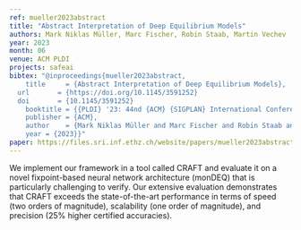 ```yaml
---
ref: mueller2023abstract
title: "Abstract Interpretation of Deep Equilibrium Models"
authors: Mark Niklas Müller, Marc Fischer, Robin Staab, Martin Vechev
year: 2023
month: 06
venue: ACM PLDI 
projects: safeai
bibtex: "@inproceedings{mueller2023abstract,
	title     = {Abstract Interpretation of Deep Equilibrium Models},
  url       = {https://doi.org/10.1145/3591252}
  doi       = {10.1145/3591252}
	booktitle = {{PLDI} '23: 44nd {ACM} {SIGPLAN} International Conference on Programming Language Design and Implementation, Orlando, Florida, United States June 17-21, 2023},
	publisher = {ACM},
	author    = {Mark Niklas Müller and Marc Fischer and Robin Staab and Martin T. Vechev},
	year = {2023}}"
paper: https://files.sri.inf.ethz.ch/website/papers/mueller2023abstract.pdf
---
```


We implement our framework in a tool called CRAFT and evaluate it on a novel fixpoint-based neural network architecture (monDEQ) that is particularly challenging to verify. Our extensive evaluation demonstrates that CRAFT exceeds the state-of-the-art performance in terms of speed (two orders of magnitude), scalability (one order of magnitude), and precision (25% higher certified accuracies).

